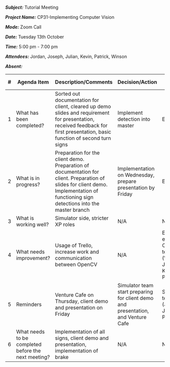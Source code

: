 ***Subject:*** Tutorial Meeting

***Project Name:*** CP31-Implementing Computer Vision

***Mode:*** Zoom Call

***Date:*** Tuesday 13th October

***Time:*** 5:00 pm - 7:00 pm

***Attendees:*** Jordan, Joseph, Julian, Kevin, Patrick, Winson

***Absent:***


|#|Agenda Item |Description/Comments|Decision/Action|Who?|Items for escalation|
|-|-|-|-|-|-|
|1|What has been completed?| Sorted out documentation for client, cleared up demo slides and requirement for presentation, received feedback for first presentation, basic function of second turn signs|Implement detection into master|Everyone|N/A|
|2|What is in progress?|Preparation for the client demo. Preparation of documentation for client. Preparation of slides for client demo. Implementation of functioning sign detections into the master branch| Implementation on Wednesday, prepare presentation by Friday |Everyone|N/A|
|3|What is working well?|Simulator side, stricter XP roles|N/A|N/A|N/A|
|4|What needs improvement? |Usage of Trello, increase work and communication between OpenCV|N/A|Everyone especially OpenCV team (Winson, Jordan, Kevin, Patrick)|N/A|
|5|Reminders|Venture Cafe on Thursday, client demo and presentation on Friday|Simulator team start preparing for client demo and presentation, and Venture Cafe|Simulator team (Julian, Joseph, Patrick)|N/A|
|6|What needs to be completed before the next meeting?|Implementation of all signs, client demo and presentation, implementation of brake|N/A|N/A|N/A|